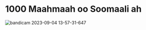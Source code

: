 # 1000 Maahmaah oo Soomaali ah

![bandicam 2023-09-04 13-57-31-647](https://github.com/Mohamed-Abdirizak/1000_maahmaah_soomaali_ali_reactjs/assets/63655278/3e33e942-6495-4de5-8525-319ccc2f9f6a)
